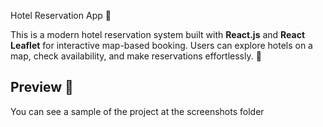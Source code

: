 Hotel Reservation App 🏨

This is a modern hotel reservation system built with **React.js** and **React Leaflet** for interactive map-based booking. Users can explore hotels on a map, check availability, and make reservations effortlessly. 🚀

## Preview 📸
You can see a sample of the project at the screenshots folder
